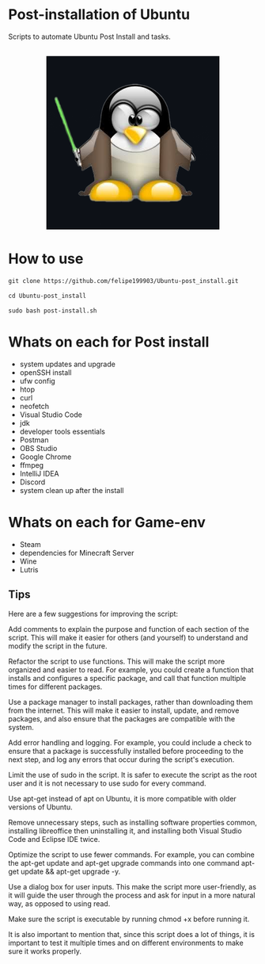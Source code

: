 # Post-installation of Ubuntu

Scripts to automate Ubuntu Post Install and tasks.
<br><br>

<p align="center">
  <img src=".github/linux.png">
</p>

# How to use
```
git clone https://github.com/felipe199903/Ubuntu-post_install.git
```
```
cd Ubuntu-post_install
```
```
sudo bash post-install.sh
```
# Whats on each for Post install
- system updates and upgrade
- openSSH install
- ufw config
- htop
- curl
- neofetch
- Visual Studio Code
- jdk
- developer tools essentials
- Postman
- OBS Studio
- Google Chrome
- ffmpeg
- IntelliJ IDEA
- Discord
- system clean up after the install

# Whats on each for Game-env
- Steam
- dependencies for Minecraft Server
- Wine
- Lutris

## Tips

Here are a few suggestions for improving the script:

Add comments to explain the purpose and function of each section of the script. This will make it easier for others (and yourself) to understand and modify the script in the future.

Refactor the script to use functions. This will make the script more organized and easier to read. For example, you could create a function that installs and configures a specific package, and call that function multiple times for different packages.

Use a package manager to install packages, rather than downloading them from the internet. This will make it easier to install, update, and remove packages, and also ensure that the packages are compatible with the system.

Add error handling and logging. For example, you could include a check to ensure that a package is successfully installed before proceeding to the next step, and log any errors that occur during the script's execution.

Limit the use of sudo in the script. It is safer to execute the script as the root user and it is not necessary to use sudo for every command.

Use apt-get instead of apt on Ubuntu, it is more compatible with older versions of Ubuntu.

Remove unnecessary steps, such as installing software properties common, installing libreoffice then uninstalling it, and installing both Visual Studio Code and Eclipse IDE twice.

Optimize the script to use fewer commands. For example, you can combine the apt-get update and apt-get upgrade commands into one command apt-get update && apt-get upgrade -y.

Use a dialog box for user inputs. This make the script more user-friendly, as it will guide the user through the process and ask for input in a more natural way, as opposed to using read.

Make sure the script is executable by running chmod +x <scriptname> before running it.

It is also important to mention that, since this script does a lot of things, it is important to test it multiple times and on different environments to make sure it works properly.
